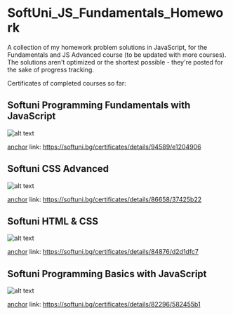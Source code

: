 # SoftUni_JS_Fundamentals_Homework
A collection of my homework problem solutions in JavaScript, for the Fundamentals and JS Advanced course (to be updated with more courses). The solutions aren't optimized or the shortest possible - they're posted for the sake of progress tracking.



Certificates of completed courses so far:


## Softuni Programming Fundamentals with JavaScript

![alt text](https://softuni.bg/certificates/certificates/converttoimage/94589?code=e1204906) 

[anchor](https://softuni.bg/certificates/details/94589/e1204906)
link: https://softuni.bg/certificates/details/94589/e1204906

## Softuni CSS Advanced

![alt text](https://softuni.bg/certificates/certificates/converttoimage/86658?code=37425b22)

[anchor](https://softuni.bg/certificates/details/86658/37425b22)
link: https://softuni.bg/certificates/details/86658/37425b22

## Softuni HTML & CSS

![alt text](https://softuni.bg/certificates/certificates/converttoimage/84876?code=d2d1dfc7)

[anchor](https://softuni.bg/certificates/details/84876/d2d1dfc7)
link: https://softuni.bg/certificates/details/84876/d2d1dfc7

## Softuni Programming Basics with JavaScript

![alt text](https://softuni.bg/certificates/certificates/converttoimage/82296?code=582455b1)

[anchor](https://softuni.bg/certificates/details/82296/582455b1)
link: https://softuni.bg/certificates/details/82296/582455b1

